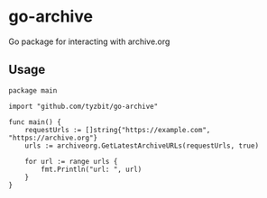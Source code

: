 # go-archive
Go package for interacting with archive.org

## Usage

```golang
package main

import "github.com/tyzbit/go-archive"

func main() {
    requestUrls := []string{"https://example.com", "https://archive.org"}
    urls := archiveorg.GetLatestArchiveURLs(requestUrls, true)

    for url := range urls {
        fmt.Println("url: ", url)
    }
}
```